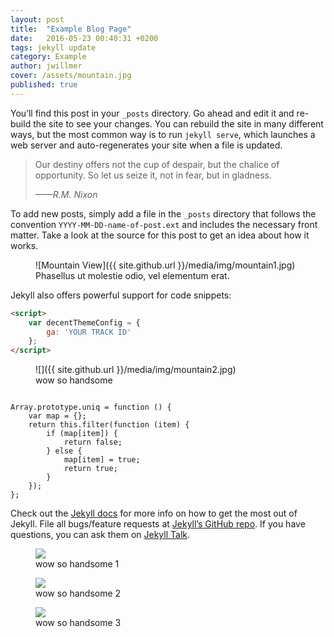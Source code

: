 ```yaml
---
layout: post
title:  "Example Blog Page"
date:   2016-05-23 00:40:31 +0200
tags: jekyll update
category: Example
author: jwillmer
cover: /assets/mountain.jpg
published: true
---
```


You’ll find this post in your `_posts` directory. Go ahead and edit it and re-build the site to see your changes. You can rebuild the site in many different ways, but the most common way is to run `jekyll serve`, which launches a web server and auto-regenerates your site when a file is updated.


> Our destiny offers not the cup of despair, but the chalice of opportunity. So let us seize it, not in fear, but in gladness.
> 
> <cite>——R.M. Nixon</cite>

To add new posts, simply add a file in the `_posts` directory that follows the convention `YYYY-MM-DD-name-of-post.ext` and includes the necessary front matter. Take a look at the source for this post to get an idea about how it works.

<figure markdown="1">
![Mountain View]({{ site.github.url }}/media/img/mountain1.jpg)
<figcaption>Phasellus ut molestie odio, vel elementum erat.</figcaption>
</figure>

Jekyll also offers powerful support for code snippets:

```html
<script>
    var decentThemeConfig = {
        ga: 'YOUR TRACK ID'
    };
</script>
```

<figure class="large" markdown="1">
![]({{ site.github.url }}/media/img/mountain2.jpg)
<figcaption>wow so handsome</figcaption>
</figure>

<pre><code class="language-javascript">
Array.prototype.uniq = function () {
    var map = {};
    return this.filter(function (item) {
        if (map[item]) {
            return false;
        } else {
            map[item] = true;
            return true;
        }
    });
};
</code></pre>


Check out the [Jekyll docs][jekyll-docs] for more info on how to get the most out of Jekyll. File all bugs/feature requests at [Jekyll’s GitHub repo][jekyll-gh]. If you have questions, you can ask them on [Jekyll Talk][jekyll-talk].

<div class="album">
<figure>
<img src="{{ site.github.url }}/media/img/mountain1.jpg" />
<figcaption>wow so handsome 1</figcaption>
</figure>

<figure>
<img src="{{ site.github.url }}/media/img/mountain2.jpg" />
<figcaption>wow so handsome 2</figcaption>
</figure>

<figure>
<img src="{{ site.github.url }}/media/img/mountain3.jpg" />
<figcaption>wow so handsome 3</figcaption>
</figure>

</div>


[jekyll-docs]: http://jekyllrb.com/docs/home
[jekyll-gh]:   https://github.com/jekyll/jekyll
[jekyll-talk]: https://talk.jekyllrb.com/
